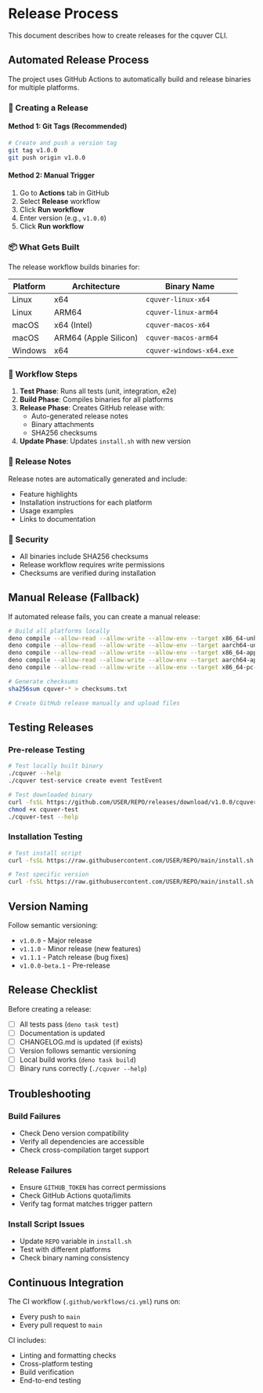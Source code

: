 # Release Process

This document describes how to create releases for the cquver CLI.

## Automated Release Process

The project uses GitHub Actions to automatically build and release binaries for multiple platforms.

### 🚀 Creating a Release

#### Method 1: Git Tags (Recommended)

```bash
# Create and push a version tag
git tag v1.0.0
git push origin v1.0.0
```

#### Method 2: Manual Trigger

1. Go to **Actions** tab in GitHub
2. Select **Release** workflow
3. Click **Run workflow**
4. Enter version (e.g., `v1.0.0`)
5. Click **Run workflow**

### 📦 What Gets Built

The release workflow builds binaries for:

| Platform | Architecture          | Binary Name              |
| -------- | --------------------- | ------------------------ |
| Linux    | x64                   | `cquver-linux-x64`       |
| Linux    | ARM64                 | `cquver-linux-arm64`     |
| macOS    | x64 (Intel)           | `cquver-macos-x64`       |
| macOS    | ARM64 (Apple Silicon) | `cquver-macos-arm64`     |
| Windows  | x64                   | `cquver-windows-x64.exe` |

### 🔄 Workflow Steps

1. **Test Phase**: Runs all tests (unit, integration, e2e)
2. **Build Phase**: Compiles binaries for all platforms
3. **Release Phase**: Creates GitHub release with:
   - Auto-generated release notes
   - Binary attachments
   - SHA256 checksums
4. **Update Phase**: Updates `install.sh` with new version

### 📄 Release Notes

Release notes are automatically generated and include:

- Feature highlights
- Installation instructions for each platform
- Usage examples
- Links to documentation

### 🔐 Security

- All binaries include SHA256 checksums
- Release workflow requires write permissions
- Checksums are verified during installation

## Manual Release (Fallback)

If automated release fails, you can create a manual release:

```bash
# Build all platforms locally
deno compile --allow-read --allow-write --allow-env --target x86_64-unknown-linux-gnu --output cquver-linux-x64 cli.ts
deno compile --allow-read --allow-write --allow-env --target aarch64-unknown-linux-gnu --output cquver-linux-arm64 cli.ts
deno compile --allow-read --allow-write --allow-env --target x86_64-apple-darwin --output cquver-macos-x64 cli.ts
deno compile --allow-read --allow-write --allow-env --target aarch64-apple-darwin --output cquver-macos-arm64 cli.ts
deno compile --allow-read --allow-write --allow-env --target x86_64-pc-windows-msvc --output cquver-windows-x64.exe cli.ts

# Generate checksums
sha256sum cquver-* > checksums.txt

# Create GitHub release manually and upload files
```

## Testing Releases

### Pre-release Testing

```bash
# Test locally built binary
./cquver --help
./cquver test-service create event TestEvent

# Test downloaded binary
curl -fsSL https://github.com/USER/REPO/releases/download/v1.0.0/cquver-linux-x64 -o cquver-test
chmod +x cquver-test
./cquver-test --help
```

### Installation Testing

```bash
# Test install script
curl -fsSL https://raw.githubusercontent.com/USER/REPO/main/install.sh | bash

# Test specific version
curl -fsSL https://raw.githubusercontent.com/USER/REPO/main/install.sh | bash -s -- --version=v1.0.0
```

## Version Naming

Follow semantic versioning:

- `v1.0.0` - Major release
- `v1.1.0` - Minor release (new features)
- `v1.1.1` - Patch release (bug fixes)
- `v1.0.0-beta.1` - Pre-release

## Release Checklist

Before creating a release:

- [ ] All tests pass (`deno task test`)
- [ ] Documentation is updated
- [ ] CHANGELOG.md is updated (if exists)
- [ ] Version follows semantic versioning
- [ ] Local build works (`deno task build`)
- [ ] Binary runs correctly (`./cquver --help`)

## Troubleshooting

### Build Failures

- Check Deno version compatibility
- Verify all dependencies are accessible
- Check cross-compilation target support

### Release Failures

- Ensure `GITHUB_TOKEN` has correct permissions
- Check GitHub Actions quota/limits
- Verify tag format matches trigger pattern

### Install Script Issues

- Update `REPO` variable in `install.sh`
- Test with different platforms
- Check binary naming consistency

## Continuous Integration

The CI workflow (`.github/workflows/ci.yml`) runs on:

- Every push to `main`
- Every pull request to `main`

CI includes:

- Linting and formatting checks
- Cross-platform testing
- Build verification
- End-to-end testing
